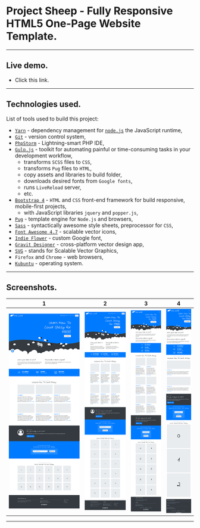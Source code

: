 # Project Sheep - Fully Responsive HTML5 One-Page Website Template.

---

## Live demo.

- Click this link. 

---

## Technologies used.

List of tools used to build this project:

- [`Yarn`](https://yarnpkg.com) - dependency management for [`node.js`](https://nodejs.org) the JavaScript runtime,
- [`Git`](https://git-scm.com/) - version control system,
- [`PhpStorm`](https://www.jetbrains.com/phpstorm/) - Lightning-smart PHP IDE,
- [`Gulp.js`](https://gulpjs.com/) - toolkit for automating painful or time-consuming tasks in your development workflow,
    - transforms `SCSS` files to `CSS`,
    - transforms `Pug` files to `HTML`,
    - copy assets and libraries to build folder,
    - downloads desired fonts from `Google fonts`,
    - runs `LiveReload` server,
    - etc.   
- [`Bootstrap 4`](https://getbootstrap.com/) - `HTML` and `CSS` front-end framework for build responsive, mobile-first projects, 
    - with JavaScript libraries `jquery` and `popper.js`,
- [`Pug`](https://pugjs.org/) - template engine for `Node.js` and browsers,
- [`Sass`](https://sass-lang.com/) - syntactically awesome style sheets, preprocessor for `CSS`, 
- [`Font Awesome 4.7`](https://fontawesome.com/v4.7.0/) - scalable vector icons,
- [`Indie Flower`](https://fonts.google.com/specimen/Indie+Flower) - custom Google font, 
- [`Gravit Designer`](https://www.designer.io/) -  cross-platform vector design app,
- [`SVG`](https://www.w3schools.com/graphics/svg_intro.asp) - stands for Scalable Vector Graphics,
- `Firefox` and `Chrome` - web browsers,
- [`Kubuntu`](https://kubuntu.org/) - operating system.

---

## Screenshots.

1 | 2 | 3 | 4
------|------|------|------
![1](screenshots/project-sheep-1.png) | ![2](screenshots/project-sheep-2.png) | ![3](screenshots/project-sheep-3.png) | ![4](screenshots/project-sheep-4.png)

---
